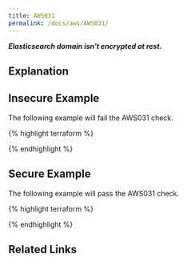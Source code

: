 ```yaml
---
title: AWS031
permalink: /docs/aws/AWS031/
---
```


***Elasticsearch domain isn't encrypted at rest.***

## Explanation





## Insecure Example

The following example will fail the AWS031 check.

{% highlight terraform %}



{% endhighlight %}

## Secure Example

The following example will pass the AWS031 check.

{% highlight terraform %}



{% endhighlight %}

## Related Links


